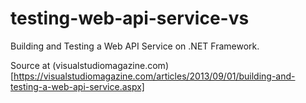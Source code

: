 # testing-web-api-service-vs
Building and Testing a Web API Service on .NET Framework.

Source at (visualstudiomagazine.com)[https://visualstudiomagazine.com/articles/2013/09/01/building-and-testing-a-web-api-service.aspx]
